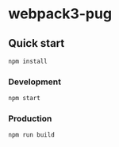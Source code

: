 # webpack3-pug

## Quick start
```bash
npm install
```

### Development
```bash
npm start
```

### Production
```bash
npm run build
```
